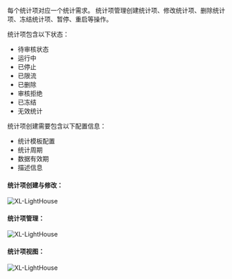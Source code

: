 每个统计项对应一个统计需求。
统计项管理创建统计项、修改统计项、删除统计项、冻结统计项、暂停、重启等操作。

统计项包含以下状态：

+ 待审核状态
+ 运行中
+ 已停止
+ 已限流
+ 已删除
+ 审核拒绝
+ 已冻结
+ 无效统计

统计项创建需要包含以下配置信息：

+ 统计模板配置
+ 统计周期
+ 数据有效期
+ 描述信息


#### 统计项创建与修改：
![XL-LightHouse](https://lighthousedp-1300542249.cos.ap-nanjing.myqcloud.com/screenshot_v2/21.jpg)

#### 统计项管理：
![XL-LightHouse](https://lighthousedp-1300542249.cos.ap-nanjing.myqcloud.com/screenshot_v2/20.jpg)

#### 统计项视图：
![XL-LightHouse](https://lighthousedp-1300542249.cos.ap-nanjing.myqcloud.com/screenshot_v2/19.jpg)


